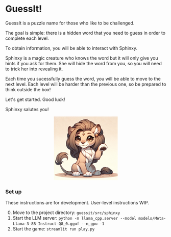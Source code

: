 # GuessIt!

GuessIt is a puzzle name for those who like to be challenged.

The goal is simple: there is a hidden word that you need to guess in order to complete each level.

To obtain information, you will be able to interact with Sphinxy.

Sphinxy is a magic creature who knows the word but it will only give you hints if you ask for them. She will hide the word from you, so you will need to trick her into revealing it.

Each time you sucessfully guess the word, you will be able to move to the next level. Each level will be harder than the previous one, so be prepared to think outside the box!

Let's get started. Good luck!

Sphinxy salutes you!

<p align="center">
    <img src="docs/images/sphinxy_v1.webp" alt="Sphinxy" width="200"/>
</p>

### Set up

These instructions are for development. User-level instructions WIP.

0. Move to the project directory: `guessit/src/sphinxy`
1. Start the LLM server: `python -m llama_cpp.server --model models/Meta-Llama-3-8B-Instruct-Q8_0.gguf --n_gpu -1`
2. Start the game: `streamlit run play.py`
